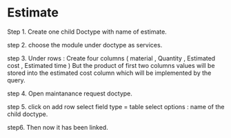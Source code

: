 # Estimate

Step 1. Create one child Doctype with name of estimate.

step 2. choose the module under doctype as services.

step 3. Under rows :
        Create four columns ( material , Quantity , Estimated cost , Estimated time )
        But the product of first two columns values will be stored into the estimated cost column which will be               implemented by the query.

step 4. Open maintanance request doctype.

step 5. click on add row 
        select field type = table 
        select options : name of the child doctype.
  
  
step6. Then now it has been linked.

